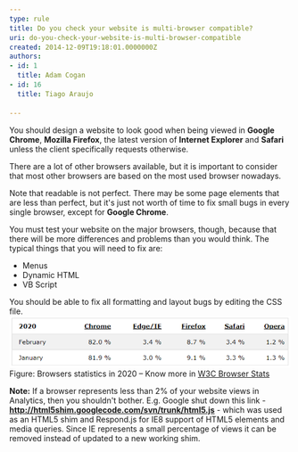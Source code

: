 ```yaml
---
type: rule
title: Do you check your website is multi-browser compatible?
uri: do-you-check-your-website-is-multi-browser-compatible
created: 2014-12-09T19:18:01.0000000Z
authors:
- id: 1
  title: Adam Cogan
- id: 16
  title: Tiago Araujo

---
```


 
You should design a website to look good when being viewed in **Google Chrome**, **Mozilla Firefox**, the latest version of **Internet Explorer** and **Safari** unless the client specifically requests otherwise.

There are a lot of other browsers available, but it is important to consider that most other browsers are based on the most used browser nowadays.
 
Note that readable is not perfect. There may be some page elements that are less than perfect, but it's just not worth of time to fix small bugs in every single browser, except for **Google Chrome**.


You must test your website on the major browsers, though, because that there will be more differences and problems than you would think. The typical things that you will need to fix are:

- Menus
- Dynamic HTML
- VB Script


You should be able to fix all formatting and layout bugs by editing the CSS file.
![BrowserUsageStats2020.png](BrowserUsageStats2020.png)
Figure: Browsers statistics in 2020 – Know more in [W3C Browser Stats](http://www.w3schools.com/browsers/browsers_stats.asp)


**Note:** If a browser represents less than 2% of your website views in Analytics, then you shouldn't bother. 
E.g. Google shut down this link - **http://html5shim.googlecode.com/svn/trunk/html5.js** - which was used as an HTML5 shim and Respond.js for IE8 support of HTML5 elements and media queries. Since IE represents a small percentage of views it can be removed instead of updated to a new working shim.

